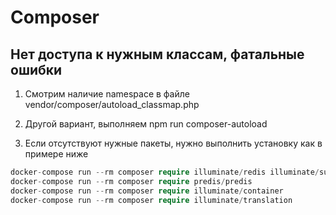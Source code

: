 # Composer

## Нет доступа к нужным классам, фатальные ошибки

1. Смотрим наличие namespace в файле vendor/composer/autoload_classmap.php

2. Другой вариант, выполняем npm run composer-autoload

3. Если отсутствуют нужные пакеты, нужно выполнить установку как в примере ниже 

```php
docker-compose run --rm composer require illuminate/redis illuminate/support
docker-compose run --rm composer require predis/predis
docker-compose run --rm composer require illuminate/container
docker-compose run --rm composer require illuminate/translation
```